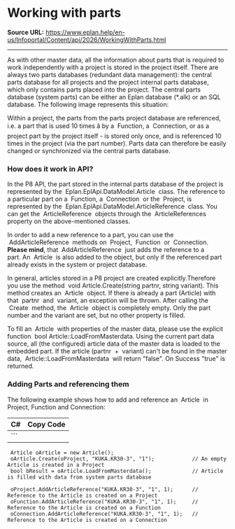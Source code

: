 # Working with parts

**Source URL:** https://www.eplan.help/en-us/Infoportal/Content/api/2026/WorkingWithParts.html

---

As with other master data, all the information about parts that is required to work independently with a project is stored in the project itself. There are always two parts databases (redundant data management): the central parts database for all projects and the project internal parts database, which only contains parts placed into the project. The central parts database (system parts) can be either an Eplan database (\*.alk) or an SQL database. The following image represents this situation:



Within a project, the parts from the parts project database are referenced, i.e. a part that is used 10 times â by a  Function, a  Connection, or as a project part by the project itself - is stored only once, and is referenced 10 times in the project (via the part number). Parts data can therefore be easily changed or synchronized via the central parts database.

### How does it work in API?

In the P8 API, the part stored in the internal parts database of the project is represented by the  Eplan.EplApi.DataModel.Article  class. The reference to a particular part on a  Function, a  Connection  or the  Project, is represented by the  Eplan.EplApi.DataModel.ArticleReference  class. You can get the  ArticleReference  objects through the  ArticleReferences  property on the above-mentioned classes.

In order to add a new reference to a part, you can use the  AddArticleReference  methods on  Project,  Function  or  Connection. **Please mind**, that  AddArticleReference  just adds the reference to a part. An  Article  is also added to the object, but only if the referenced part already exists in the system or project database.

In general, articles stored in a P8 project are created explicitly.Therefore you use the method  void Article.Create(string partnr, string variant). This method creates an  Article  object. If there is already a part (Article) with that  partnr  and  variant, an exception will be thrown. After calling the  Create  method, the  Article  object is completely empty. Only the part number and the variant are set, but no other property is filled.

To fill an  Article  with properties of the master data, please use the explicit function  bool Article::LoadFromMasterdata. Using the current part data source, all (the configured) article data of the master data is loaded to the embedded part. If the article (partnr  +  variant) can't be found in the master data,  Article::LoadFromMasterdata  will return "false". On Success "true" is returned.

### Adding Parts and referencing them

The following example shows how to add and reference an  Article  in Project, Function and Connection:

| C# | Copy Code |
| --- | --- |
| ``` 
     Article oArticle = new Article();
     oArticle.Create(oProject, "KUKA.KR30-3", "1");            // An empty Article is created in a Project
     bool bResult = oArticle.LoadFromMasterdata();             // Article is filled with data from system parts database
 
     oProject.AddArticleReference("KUKA.KR30-3", "1", 1);      // Reference to the Article is created on a Project
     oFunction.AddArticleReference("KUKA.KR30-3", "1", 1);     // Reference to the Article is created on a Function
     oConnection.AddArticleReference("KUKA.KR30-3", "1", 1);   // Reference to the Article is created on a Connection
 ``` | |

```




```